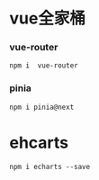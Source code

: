 # vue全家桶
### vue-router

```
npm i  vue-router
```

### pinia
```
npm i pinia@next
```


# ehcarts
```
npm i echarts --save
```
